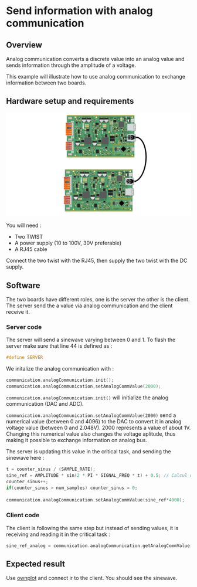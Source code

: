 # Send information with analog communication

## Overview

Analog communication converts a discrete value into an analog value and sends information through the amplitude of a voltage.

This example will illustrate how to use analog communication to exchange information between two boards.

## Hardware setup and requirements

![schema](Image/schema_analog_TWIST.png)

You will need :

- Two TWIST
- A power supply (10 to 100V, 30V preferable)
- A RJ45 cable

Connect the two twist with the RJ45, then supply the two twist with the DC supply.

## Software

The two boards have different roles, one is the server the other is the client. The server send the a value via analog communication and the client receive it.

### Server code

The server will send a sinewave varying  between 0 and 1. To flash the server make sure that line 44 is defined as :

```cpp
#define SERVER
```

We initalize the analog communication with :

```cpp
communication.analogCommunication.init();
communication.analogCommunication.setAnalogCommValue(2000);
```
`communication.analogCommunication.init()` will initialize the analog communication (DAC and ADC).

`communication.analogCommunication.setAnalogCommValue(2000)` send a numerical value (between 0 and 4096) to the DAC to convert it in analog voltage value (between 0 and 2.048V). 2000 represents a value of about 1V. Changing this numerical value also changes the voltage aplitude, thus making it possible to exchange information on analog bus.

The server is updating this value in the critical task, and sending the sinewave here :


```cpp
t = counter_sinus / (SAMPLE_RATE);
sine_ref = AMPLITUDE * sin(2 * PI * SIGNAL_FREQ * t) + 0.5; // Calcul de l'échantillon
counter_sinus++;
if(counter_sinus > num_samples) counter_sinus = 0;

communication.analogCommunication.setAnalogCommValue(sine_ref*4000);
```

### Client code

The client is following the same step but instead of sending values, it is receiving and reading it in the critical task :

```cpp
sine_ref_analog = communication.analogCommunication.getAnalogCommValue()/4000;
```

## Expected result

Use [ownplot](https://github.com/owntech-foundation/OwnPlot) and connect ir to the client. You should see the sinewave.
